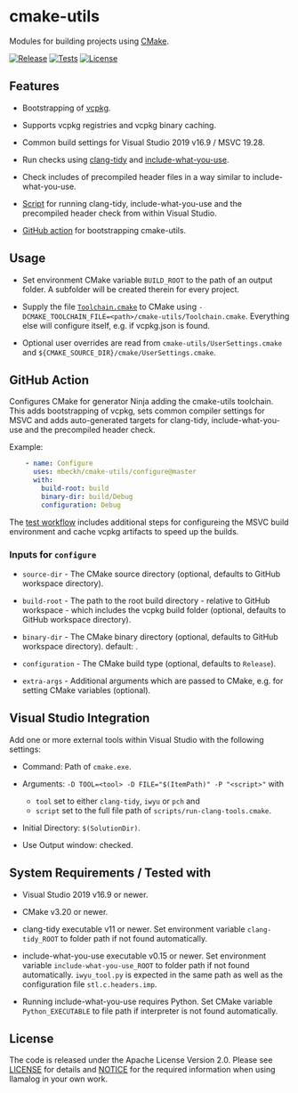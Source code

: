 # cmake-utils
Modules for building projects using [CMake](https://cmake.org/).

[![Release](https://img.shields.io/github/v/tag/mbeckh/cmake-utils?label=Release&style=flat-square)](https://github.com/mbeckh/cmake-utils/releases/)
[![Tests](https://img.shields.io/github/workflow/status/mbeckh/cmake-utils/test/master?label=Tests&logo=GitHub&style=flat-square)](https://github.com/mbeckh/cmake-utils/actions)
[![License](https://img.shields.io/github/license/mbeckh/cmake-utils?label=License&style=flat-square)](https://github.com/mbeckh/cmake-utils/blob/master/LICENSE)

## Features
-   Bootstrapping of [vcpkg](https://github.com/microsoft/vcpkg).

-   Supports vcpkg registries and vcpkg binary caching.

-   Common build settings for Visual Studio 2019 v16.9 / MSVC 19.28.

-   Run checks using [clang-tidy](https://clang.llvm.org/extra/clang-tidy/) and
    [include-what-you-use](https://include-what-you-use.org/).

-   Check includes of precompiled header files in a way similar to include-what-you-use.

-   [Script](#visual-studio-integration) for running clang-tidy, include-what-you-use and the precompiled header check
    from within Visual Studio.

-   [GitHub action](#github-action) for bootstrapping cmake-utils.

## Usage
-   Set environment CMake variable `BUILD_ROOT` to the path of an output folder. A subfolder will be created therein for every project.

-   Supply the file [`Toolchain.cmake`](Toolchain.cmake) to CMake using `-DCMAKE_TOOLCHAIN_FILE=<path>/cmake-utils/Toolchain.cmake`.
    Everything else will configure itself, e.g. if vcpkg.json is found.

-   Optional user overrides are read from `cmake-utils/UserSettings.cmake` and `${CMAKE_SOURCE_DIR}/cmake/UserSettings.cmake`.

## GitHub Action
Configures CMake for generator Ninja adding the cmake-utils toolchain. This adds bootstrapping of vcpkg, sets common
compiler settings for MSVC and adds auto-generated targets for clang-tidy, include-what-you-use and the precompiled 
header check.

Example:
~~~yml
    - name: Configure
      uses: mbeckh/cmake-utils/configure@master
      with:
        build-root: build
        binary-dir: build/Debug
        configuration: Debug
~~~

The [test workflow](.github/workflow/test.yml) includes additional steps for configureing the MSVC build environment
and cache vcpkg artifacts to speed up the builds.

### Inputs for `configure`
-   `source-dir` - The CMake source directory (optional, defaults to GitHub workspace directory).

-   `build-root` - The path to the root build directory - relative to GitHub workspace - which includes the vcpkg 
    build folder (optional, defaults to GitHub workspace directory).

-   `binary-dir` - The CMake binary directory (optional, defaults to GitHub workspace directory).
    default: .

-   `configuration` - The CMake build type (optional, defaults to `Release`).

-   `extra-args` - Additional arguments which are passed to CMake, e.g. for setting CMake variables (optional).

## Visual Studio Integration
Add one or more external tools within Visual Studio with the following settings:
-   Command: Path of `cmake.exe`.

-   Arguments: `-D TOOL=<tool> -D FILE="$(ItemPath)" -P "<script>"` with
    -   `tool` set to either `clang-tidy`, `iwyu` or `pch` and 
    -   `script` set to the full file path of `scripts/run-clang-tools.cmake`.

-   Initial Directory: `$(SolutionDir)`.

-   Use Output window: checked.

## System Requirements / Tested with
-   Visual Studio 2019 v16.9 or newer.

-   CMake v3.20 or newer.

-   clang-tidy executable v11 or newer. Set environment variable `clang-tidy_ROOT` to folder path if not found
    automatically.

-   include-what-you-use executable v0.15 or newer. Set environment variable `include-what-you-use_ROOT` to folder path
    if not found automatically. `iwyu_tool.py` is expected in the same path as well as the configuration file
    `stl.c.headers.imp`.

-   Running include-what-you-use requires Python. Set CMake variable `Python_EXECUTABLE` to file path if interpreter is
    not found automatically.

## License
The code is released under the Apache License Version 2.0. Please see [LICENSE](LICENSE) for details and
[NOTICE](NOTICE) for the required information when using llamalog in your own work.
